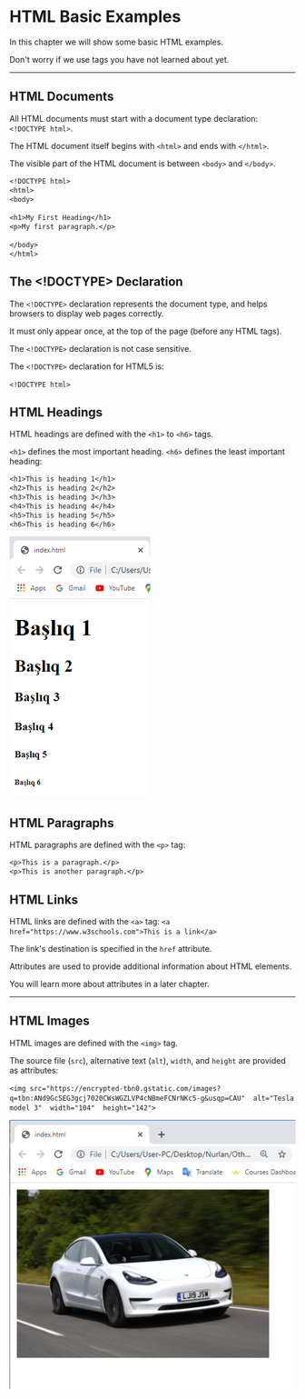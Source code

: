 
# HTML Basic Examples
In this chapter we will show some basic HTML examples.

Don't worry if we use tags you have not learned about yet.

----------

## HTML Documents

All HTML documents must start with a document type declaration:  `<!DOCTYPE html>`.

The HTML document itself begins with  `<html>`  and ends with  `</html>`.

The visible part of the HTML document is between  `<body>`  and  `</body>`.

```
<!DOCTYPE html>  
<html>  
<body>  
  
<h1>My First Heading</h1>  
<p>My first paragraph.</p>  
  
</body>  
</html>
```
## The <!DOCTYPE> Declaration

The  `<!DOCTYPE>`  declaration represents the document type, and helps browsers to display web pages correctly.

It must only appear once, at the top of the page (before any HTML tags).

The  `<!DOCTYPE>`  declaration is not case sensitive.

The  `<!DOCTYPE>`  declaration for HTML5 is:

`<!DOCTYPE html>`

## HTML Headings

HTML headings are defined with the  `<h1>`  to  `<h6>`  tags.

`<h1>`  defines the most important heading.  `<h6>`  defines the least important heading:

```
<h1>This is heading 1</h1>  
<h2>This is heading 2</h2>  
<h3>This is heading 3</h3>
<h4>This is heading 4</h4>  
<h5>This is heading 5</h5>  
<h6>This is heading 6</h6>
```
![heading exm](https://github.com/nurlan-aliyev/WEBDEV_22_23/blob/cb16590015fd307e2644077c08b4d2aed3a837af/assets/heading_exm.png)

## HTML Paragraphs

HTML paragraphs are defined with the  `<p>`  tag:

```
<p>This is a paragraph.</p>  
<p>This is another paragraph.</p>
```

## HTML Links

HTML links are defined with the  `<a>`  tag:
`<a href="https://www.w3schools.com">This is a link</a>`

The link's destination is specified in the  `href`  attribute.

Attributes are used to provide additional information about HTML elements.

You will learn more about attributes in a later chapter.



----------

## HTML Images

HTML images are defined with the  `<img>`  tag.

The source file (`src`), alternative text (`alt`),  `width`, and  `height`  are provided as attributes:

`<img src="https://encrypted-tbn0.gstatic.com/images?q=tbn:ANd9GcSEG3gcj7020CWsWGZLVP4cNBmeFCNrNKc5-g&usqp=CAU"  alt="Tesla model 3"  width="104"  height="142">`

![tesla3](https://github.com/nurlan-aliyev/WEBDEV_22_23/blob/cb16590015fd307e2644077c08b4d2aed3a837af/assets/tesla_model_3.png)
